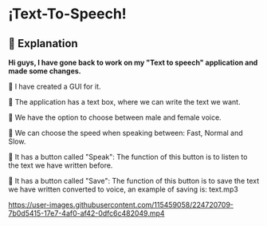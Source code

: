 <h1> ¡Text-To-Speech! </h1>

## 📃 Explanation 

**Hi guys, I have gone back to work on my "Text to speech" application and made some changes.**

🔹 I have created a GUI for it.

🔹 The application has a text box, where we can write the text we want.

🔹 We have the option to choose between male and female voice.

🔹 We can choose the speed when speaking between: Fast, Normal and Slow.

🔹 It has a button called "Speak": The function of this button is to listen to the text we have written before.

🔹 It has a button called "Save": The function of this button is to save the text we have written converted to voice, an example of saving is: text.mp3




https://user-images.githubusercontent.com/115459058/224720709-7b0d5415-17e7-4af0-af42-0dfc6c482049.mp4









